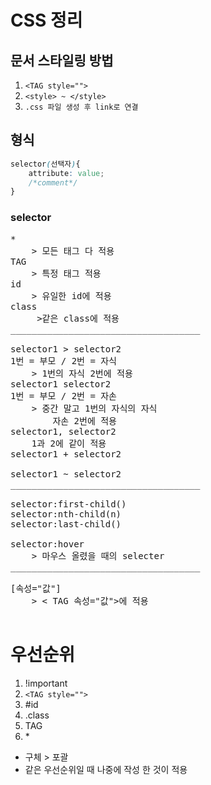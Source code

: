 # CSS 정리
## 문서 스타일링 방법
1. ```<TAG style="">```
2. ```<style> ~ </style>```
3. ```.css 파일 생성 후 link로 연결```

## 형식
```css
selector(선택자){
    attribute: value;   
    /*comment*/
}
```

### selector
<pre>
*     
    > 모든 태그 다 적용
TAG   
    > 특정 태그 적용
id    
    > 유일한 id에 적용
class 
     >같은 class에 적용
____________________________________

selector1 > selector2   
1번 = 부모 / 2번 = 자식
    > 1번의 자식 2번에 적용
selector1 selector2
1번 = 부모 / 2번 = 자손
    > 중간 말고 1번의 자식의 자식
        자손 2번에 적용
selector1, selector2
    1과 2에 같이 적용
selector1 + selector2

selector1 ~ selector2
____________________________________

selector:first-child()
selector:nth-child(n)
selector:last-child()

selector:hover 
    > 마우스 올렸을 때의 selecter
____________________________________

[속성="값"]
    > < TAG 속성="값">에 적용

</pre>

# 우선순위
1. !important
2. ```<TAG style="">```
3. #id
4. .class
5. TAG
6. \*
- 구체 > 포괄
- 같은 우선순위일 때 나중에 작성 한 것이 적용